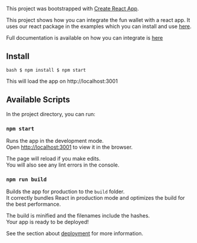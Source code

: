 This project was bootstrapped with [Create React App](https://github.com/facebook/create-react-app).

This project shows how you can integrate the fun wallet with a react app. It uses our react package in the examples which you can install and use [here](https://www.npmjs.com/package/@funfair-tech/wallet-react).

Full documentation is available on how you can integrate is [here](https://funfair-tech.github.io/fun-wallet-docs/guide/web-sdk/installing-sdk.html)

## Install

`bash $ npm install $ npm start `

This will load the app on http://localhost:3001

## Available Scripts

In the project directory, you can run:

### `npm start`

Runs the app in the development mode.<br />
Open [http://localhost:3001](http://localhost:3001) to view it in the browser.

The page will reload if you make edits.<br />
You will also see any lint errors in the console.

### `npm run build`

Builds the app for production to the `build` folder.<br />
It correctly bundles React in production mode and optimizes the build for the best performance.

The build is minified and the filenames include the hashes.<br />
Your app is ready to be deployed!

See the section about [deployment](https://facebook.github.io/create-react-app/docs/deployment) for more information.

```

```
